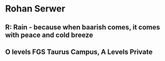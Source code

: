 # Rohan Serwer
## R: Rain - because when baarish comes, it comes with peace and cold breeze
## O levels FGS Taurus Campus, A Levels Private
